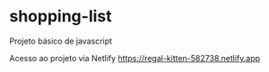 # shopping-list
Projeto básico de javascript

Acesso ao projeto via Netlify
https://regal-kitten-582738.netlify.app

